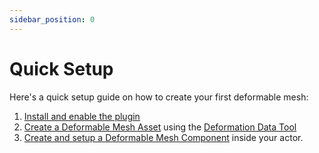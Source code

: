 ```yaml
---
sidebar_position: 0
---
```


# Quick Setup

Here's a quick setup guide on how to create your first deformable mesh:
1. [Install and enable the plugin](marketplace.md#install-from-marketplace)
2. [Create a Deformable Mesh Asset](../guides/mesh-tool/asset-management.md#create-a-new-deformable-mesh) using the [Deformation Data Tool](../guides/mesh-tool/overview.md)
3. [Create and setup a Deformable Mesh Component](../guides/mesh-component/setup.md) inside your actor.